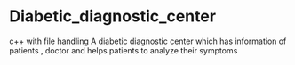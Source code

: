 # Diabetic_diagnostic_center
c++ with file handling
A diabetic diagnostic center which has information of patients , doctor and helps patients to analyze their symptoms
